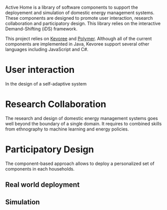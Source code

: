 Active Home is a library of software components to support the deployement and simulation of domestic energy management systems. These components are designed to promote user interaction, research collaboration and participatory design. This library relies on the interactive Demand-Shifting (iDS) framework.

This project relies on [Kevoree](http://kevoree.org) and [Polymer](https://www.polymer-project.org/1.0/). Although all of the current components are implemented in Java, Kevoree support several other languages including JavaScript and C&#35;.

# User interaction

In the design of a self-adaptive system

# Research Collaboration

The research and design of domestic energy management systems goes well beyond the boundary of a single domain. It requires to combined skills from ethnography to machine learning and energy policies.

# Participatory Design

The component-based approach allows to deploy a personalized set of components in each households.

## Real world deployment


## Simulation





